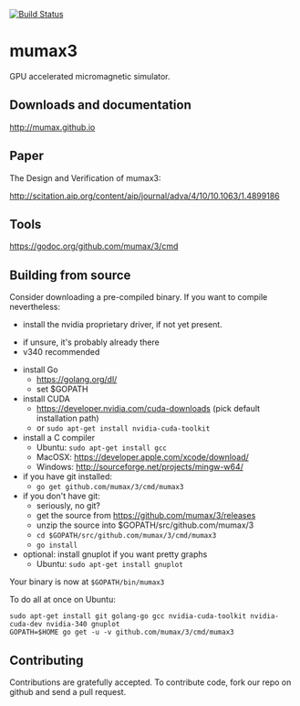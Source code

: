 [![Build Status](https://travis-ci.org/godsic/3.svg?branch=master)](https://travis-ci.org/godsic/3)

mumax3 
======

GPU accelerated micromagnetic simulator.


Downloads and documentation
---------------------------

http://mumax.github.io


Paper
-----

The Design and Verification of mumax3:

http://scitation.aip.org/content/aip/journal/adva/4/10/10.1063/1.4899186


Tools
-----

https://godoc.org/github.com/mumax/3/cmd


Building from source
--------------------

Consider downloading a pre-compiled binary. If you want to compile nevertheless:

  * install the nvidia proprietary driver, if not yet present.
   - if unsure, it's probably already there
   - v340 recommended
  * install Go 
    - https://golang.org/dl/
    - set $GOPATH
  * install CUDA 
    - https://developer.nvidia.com/cuda-downloads (pick default installation path)
    - or `sudo apt-get install nvidia-cuda-toolkit`
  * install a C compiler
    - Ubuntu: `sudo apt-get install gcc`
    - MacOSX: https://developer.apple.com/xcode/download/
    - Windows: http://sourceforge.net/projects/mingw-w64/
  * if you have git installed: 
    - `go get github.com/mumax/3/cmd/mumax3`
  * if you don't have git:
    - seriously, no git?
    - get the source from https://github.com/mumax/3/releases
    - unzip the source into $GOPATH/src/github.com/mumax/3
    - `cd $GOPATH/src/github.com/mumax/3/cmd/mumax3`
    - `go install`
  * optional: install gnuplot if you want pretty graphs
    - Ubuntu: `sudo apt-get install gnuplot`

Your binary is now at `$GOPATH/bin/mumax3`

To do all at once on Ubuntu:
```
sudo apt-get install git golang-go gcc nvidia-cuda-toolkit nvidia-cuda-dev nvidia-340 gnuplot
GOPATH=$HOME go get -u -v github.com/mumax/3/cmd/mumax3
```

Contributing
------------

Contributions are gratefully accepted. To contribute code, fork our repo on github and send a pull request.
